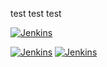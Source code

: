 test test test

[![Jenkins](https://powerci.osuosl.org/buildStatus/icon?job=build-envoy-static-master&subject=ppc64le%20build)](https://powerci.osuosl.org/job/build-envoy-static-master/)

[![Jenkins](https://ibmz-ci.osuosl.org/buildStatus/icon?job=Envoy_IBMZ_CI&subject=s390x%20build)](https://ibmz-ci.osuosl.org/job/Envoy_IBMZ_CI/)
[![Jenkins](https://ibmz-ci.osuosl.org/buildStatus/icon?job=Envoy_IBMZ_CI)](https://ibmz-ci.osuosl.org/job/Envoy_IBMZ_CI/)
